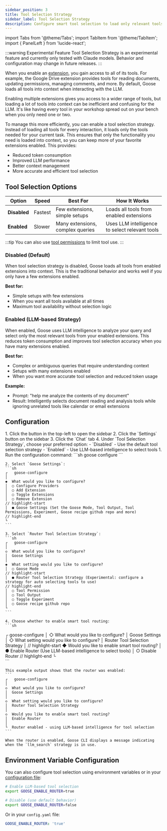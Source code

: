 ```yaml
---
sidebar_position: 3
title: Tool Selection Strategy
sidebar_label: Tool Selection Strategy
description: Configure smart tool selection to load only relevant tools, improving performance with multiple extensions
---
```


import Tabs from '@theme/Tabs';
import TabItem from '@theme/TabItem';
import { PanelLeft } from 'lucide-react';

:::warning Experimental Feature
Tool Selection Strategy is an experimental feature and currently only tested with Claude models. Behavior and configuration may change in future releases.
:::

When you enable an [extension](/docs/getting-started/using-extensions), you gain access to all of its tools. For example, the Google Drive extension provides tools for reading documents, updating permissions, managing comments, and more. By default, Goose loads all tools into context when interacting with the LLM.

Enabling multiple extensions gives you access to a wider range of tools, but loading a lot of tools into context can be inefficient and confusing for the LLM. It's like having every tool in your workshop spread out on your bench when you only need one or two. 

To manage this more efficiently, you can enable a tool selection strategy. Instead of loading all tools for every interaction, it loads only the tools needed for your current task. This ensures that only the functionality you need is loaded into context, so you can keep more of your favorite extensions enabled. This provides:

- Reduced token consumption
- Improved LLM performance
- Better context management
- More accurate and efficient tool selection

## Tool Selection Options

| Option | Speed | Best For | How It Works |
|--------|-------|----------|--------------|
| **Disabled** | Fastest | Few extensions, simple setups | Loads all tools from enabled extensions |
| **Enabled** | Slower | Many extensions, complex queries | Uses LLM intelligence to select relevant tools |

:::tip
You can also use [tool permissions](/docs/guides/managing-tools/tool-permissions) to limit tool use.
:::

### Disabled (Default)
When tool selection strategy is disabled, Goose loads all tools from enabled extensions into context. This is the traditional behavior and works well if you only have a few extensions enabled.

**Best for:**
- Simple setups with few extensions
- When you want all tools available at all times
- Maximum tool availability without selection logic

### Enabled (LLM-based Strategy)
When enabled, Goose uses LLM intelligence to analyze your query and select only the most relevant tools from your enabled extensions. This reduces token consumption and improves tool selection accuracy when you have many extensions enabled.

**Best for:**
- Complex or ambiguous queries that require understanding context
- Setups with many extensions enabled
- When you want more accurate tool selection and reduced token usage

**Example:**
- Prompt: "help me analyze the contents of my document"
- Result: Intelligently selects document reading and analysis tools while ignoring unrelated tools like calendar or email extensions

## Configuration

<Tabs groupId="interface">
  <TabItem value="ui" label="goose Desktop" default>
    1. Click the <PanelLeft className="inline" size={16} /> button in the top-left to open the sidebar
    2. Click the `Settings` button on the sidebar
    3. Click the `Chat` tab
    4. Under `Tool Selection Strategy`, choose your preferred option:
       - `Disabled` - Use the default tool selection strategy
       - `Enabled` - Use LLM-based intelligence to select tools
  </TabItem>
  <TabItem value="cli" label="goose CLI">
    1. Run the configuration command:
    ```sh
    goose configure
    ```

    2. Select `Goose Settings`:
    ```sh
    ┌   goose-configure
    │
    ◆  What would you like to configure?
    │  ○ Configure Providers
    │  ○ Add Extension
    │  ○ Toggle Extensions
    │  ○ Remove Extension
    // highlight-start
    │  ● Goose Settings (Set the Goose Mode, Tool Output, Tool Permissions, Experiment, Goose recipe github repo and more)
    // highlight-end
    └ 
    ```

    3. Select `Router Tool Selection Strategy`:
    ```sh
    ┌   goose-configure
    │
    ◇  What would you like to configure?
    │  Goose Settings
    │
    ◆  What setting would you like to configure?
    │  ○ Goose Mode 
    // highlight-start
    │  ● Router Tool Selection Strategy (Experimental: configure a strategy for auto selecting tools to use)
    // highlight-end
    │  ○ Tool Permission 
    │  ○ Tool Output 
    │  ○ Toggle Experiment 
    │  ○ Goose recipe github repo 
    └ 
    ```

    4. Choose whether to enable smart tool routing:
    ```sh
   ┌   goose-configure 
   │
   ◇  What would you like to configure?
   │  Goose Settings 
   │
   ◇  What setting would you like to configure?
   │  Router Tool Selection Strategy 
   │
    // highlight-start
   ◆  Would you like to enable smart tool routing?
   │  ● Enable Router (Use LLM-based intelligence to select tools)
   │  ○ Disable Router
    // highlight-end
   └  
    ```

    This example output shows that the router was enabled:
    ```
    ┌   goose-configure
    │
    ◇  What would you like to configure?
    │  Goose Settings
    │
    ◇  What setting would you like to configure?
    │  Router Tool Selection Strategy
    │
    ◇  Would you like to enable smart tool routing?
    │  Enable Router
    │
    └  Router enabled - using LLM-based intelligence for tool selection
    ```

    When the router is enabled, Goose CLI displays a message indicating when the `llm_search` strategy is in use.

  </TabItem>
</Tabs>

## Environment Variable Configuration

You can also configure tool selection using environment variables or in your [configuration file](/docs/guides/config-file):

```bash
# Enable LLM-based tool selection
export GOOSE_ENABLE_ROUTER=true

# Disable (use default behavior)
export GOOSE_ENABLE_ROUTER=false
```

Or in your `config.yaml` file:
```yaml
GOOSE_ENABLE_ROUTER: 'true'
```